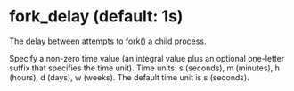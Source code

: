# fork_delay (default: 1s)
 The delay between attempts to fork() a child process. 


 Specify a non-zero time value (an integral value plus an optional
one-letter suffix that specifies the time unit). Time units: s
(seconds), m (minutes), h (hours), d (days), w (weeks).
The default time unit is s (seconds). 


